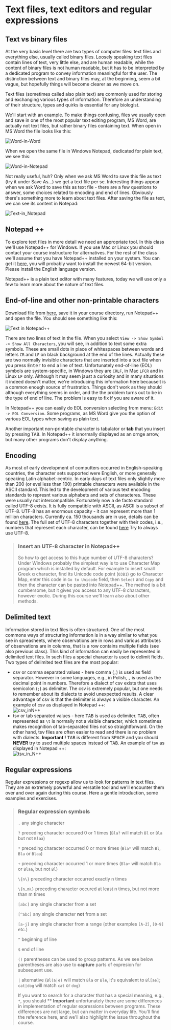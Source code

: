 # Text files, text editors and regular expressions

## Text vs binary files

At the very basic level there are two types of computer files: text files and everything else, usually called binary files. Loosely speaking text files contain lines of text, very little else, and are human readable, while the content of binary files is not human readable, but it has to be interpreted by a dedicated program to convey information meaningful for the user. The distinction between text and binary files may, at the beginning, seem a bit vague, but hopefully things will become clearer as we move on.

Text files (sometimes called also plain text) are commonly used for storing and exchanging various types of information. Therefore an understanding of their structure, types and quirks is essential for any biologist.

We'll start with an example.
To make things confusing, files we usually open and save in one of the most popular text editing program, MS Word, are actually not text files, but rather binary files containing text. When open in MS Word the file looks like this:

![Word-in-Word](text_Word_in_Word.png)

When we open the same file in Windows Notepad, dedicated for plain text, we see this:

![Word-in-Notepad](text_Word_in_Notepad.png)

Not really useful, huh?
Only when we ask MS Word to save this file as text (try it under Save As...) we get a text file per se.
Interesting things appear when we ask Word to save this as text file - there are a few questions to answer, some choices related to encoding and end of lines. Obviously there's something more to learn about text files. After saving the file as text, we can see its content in Notepad:

![Text-in_Notepad](text_Text_in_Notepad.png)

## Notepad ++
To explore text files in more detail we need an appropriate tool. In this class we'll use Notepad++ for Windows. If you use Mac or Linux you should contact your course instructure for alternatives. For the rest of the class we'll assume that you have Notepad++ installed on your system. You can get it [here](https://notepad-plus-plus.org/downloads/), you will probably want to install the newest 64-bit version. Please install the English language version.

Notepad++ is a plain text editor with many features, today we will use only a few to learn more about the nature of text files.

## End-of-line and other non-printable characters

Download file from [here](https://www.dropbox.com/s/stfdyaudt0dg0lb/Text_file_01.txt?dl=0), save it in your course directory, run Notepad++ and open the file. You should see something like this:

![Text in Notepad++](Text_file_01_in_Notepad++.png)

There are two lines of text in the file. When you select `View -> Show Symbol -> Show All Characters`, you will see, in addition to text some extra symbols. These are small dots in place of whitespaces between words and letters `CR` and `LF` on black background at the end of the lines. Actually these are two normally invisible characters that are inserted into a text file when you press <kbd>Enter</kbd> to end a line of text. Unfortunately end-of-line (EOL) symbols are system-specific, in Windows they are `CRLF`, in Mac `LFCR` and in Linux `LF` only. Although it may seem jaust a curiosity and in many situations it indeed doesn't matter, we're introducing this information here becauseit is a common enough source of frustration. Things don't work as they should although everything seems in order, and the the problem turns out to be in the type of end of line. The problem is easy to fix if you are aware of it.

In Notepad++ you can easily do EOL conversion selecting from menu: `Edit -> EOL Conversion`. Some programs, as MS Word give you the option of various EOL types when saving as plain text.

Another important non-printable character is tabulator or **tab** that you insert by pressing <kbd>TAB</kbd>. In Notepad++ it isnormally  displayed as an ornge arrow, but many other programs don't display anything. 

## Encoding

As most of early development of computters occurred in English-speaking countries, the character sets supported were English, or more generally speaking Latin alphabet-centric. In early days of text files only slightly more than 200 (or evel less than 100) printable characters were available in the ASCII standard. This led to the development of various text encoding standards to represnt various alphabets and sets of characteres. These were usually not intercompatible. Fortunately now a de facto standard called UTF-8 exists. It is fully compatible with ASCII, as ASCII is a subset of UTF-8. UTF-8 has an enormous capacity - it can represent more than 1 million characters. Currently ca. 150 thousands are in use, details can be found [here](https://www.unicode.org/versions/stats/). The full set of UTF-8 characters together with their codes, i.e., numbers that represent each character, can be found [here](https://www.utf8-chartable.de/)
Try to always use UTF-8.


> ### Insert an UTF-8 character in Notepad++
> So how to get access to this huge number of UTF-8 characters? Under Windows probably the simplest way is to use
 Character Map program which is installed by default. For example to insert small Greek &#x03B1; character, find its Unicode code point (`03B1`) go to Character Map, enter this code in `Go to Unicode` field, then `Select` and `Copy` and then the character can be pasted into Notepad++. The method is a bit cumbersome, but it gives you access to any UTF-8 characters, however exotic. During this course we'll learn also about other methods.
 
 
## Delimited text

Information stored in text files is often structured. One of the most commons ways of structuring information is in a way similar to what you see in spreasheets, where observations are in rows and various attributes of observations are in columns, that is a row contains multiple fields (see also previous class). This kind of information can easily be represented in delimited text files. In such files a special character is used to delimit fields. Two types of delimited text files are the most popular: 
* csv or comma separated values - here comma (`,`) is used as field separator. However in some languages, e.g., in Polish, `,` is used as the decimal point in numbers. Therefore a dialect of csv exists that uses semicolon (`;`) as delimiter. The csv is extremely popular, but one needs to remember about its dialects to avoid unexpected results. A clear advantage of csv is that the delimiter is always a visible character. An example of csv as displayed in Notepad ++:<br/> ![csv_inN++](csv_in_Notepad++.png)
* tsv or tab separated values - here <kbd>TAB</kbd> is used as delimiter. <kbd>TAB</kbd>, often represented as `\t` is normally not a visible character, which sometimes makes recognition of tab-separated files not so straightforward. On the other hand, tsv files are often easier to read and there is no problem with dialects. **Important !** <kbd>TAB</kbd> is different from <kbd>SPACE</kbd> and you should **NEVER** try to used multiple spaces instead of <kbd>TAB</kbd>. An example of tsv as displayed in Notepad ++:<br/> ![tsv_in_N++](tsv_in_Notepad++.png)



## Regular expressions

Regular expressions or regexp allow us to look for patterns in text files. They are an extremely powerful and versatile tool and we'll encounter them over and over again during this course. Here a gentle introduction, some examples and exercises.

> ### Regular expression symbols
> `.` any single character
> 
> `?` preceding character occured 0 or 1 times (`Bla?` will match `Bl` or `Bla` but not `Blaa`)
> 
> `*` preceding character occurred 0 or more times (`Bla*` will match `Bl`, `Bla` or `Blaa`)
> 
> `+` preceding character occurred 1 or more times (`Bla+` will match `Bla` or `Blaa`, but not `Bl`)
> 
> `\{n\}`   preceding character occurred exactly n times
> 
> `\{n,m\}`  preceding character occured at least n times, but not more than m times
> 
> `[abc]` any single character from a set
> 
> `[^abc]` any single character **not** from a set
> 
> `[a-j]` any single character from a range (other examples `[A-Z]`, `[0-9]` etc.)
>
> `^` beginning of line
>
> `$` end of line
> 
> `()` parentheses can be used to group patterns. As we see below parentheses are also use to **capture** parts of expresion for subsequent use.
>
> `|` alternative (`Bl(a|e)` will match `Bla` or `Ble`, it's equivalent to `Bl[ae]`; `cat|dog` will match `cat` or `dog`)
> 
> If you want to search for a character that has a special meaning, e.g., `*`, you should **
> **Important** unfortunately there are some differences in implementation of regular expressions between programs. These differences are not large, but can matter in everyday life. You'll find the reference here, and we'll also highlight the issue throughout the course.


